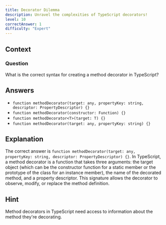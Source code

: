 ```yaml
---
title: Decorator Dilemma
description: Unravel the complexities of TypeScript decorators!
level: 10
correctAnswer: 1
difficulty: "Expert"
---
```


## Context

### Question
What is the correct syntax for creating a method decorator in TypeScript?

## Answers
- `function methodDecorator(target: any, propertyKey: string, descriptor: PropertyDescriptor) {}`
- `function methodDecorator(constructor: Function) {}`
- `function methodDecorator<T>(target: T) {}`
- `function methodDecorator(target: any, propertyKey: string) {}`

## Explanation
The correct answer is `function methodDecorator(target: any, propertyKey: string, descriptor: PropertyDescriptor) {}`. In TypeScript, a method decorator is a function that takes three arguments: the target object (which can be the constructor function for a static member or the prototype of the class for an instance member), the name of the decorated method, and a property descriptor. This signature allows the decorator to observe, modify, or replace the method definition.

## Hint
Method decorators in TypeScript need access to information about the method they're decorating.